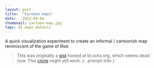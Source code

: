 ```yaml
---
layout: post
title:  "Cartoon maps"
date:   2022-04-04
thumbnail: cartoon-map.jpg
tags: d3 maps dataviz
---
```


A quick visualization experiment to create an informal / cartoonish map
reminiscent of the game of *Risk*.

<!--more-->

> This was originally a [gist][gist] hosted at bl.ocks.org, which seems dead now. This [clone][clone] might still work.
{: .prompt-info }

[gist]: https://gist.github.com/patricksurry/e9b91eed27bb2eacd379777a050df9d2
[clone]: {{site.blocks_url}}/patricksurry/e9b91eed27bb2eacd379777a050df9d2

<!-- markdownlint-disable MD018 MD033 -->

<div id='demo'></div>

<link rel="preconnect" href="https://fonts.googleapis.com">
<link rel="preconnect" href="https://fonts.gstatic.com" crossorigin>
<link href="https://fonts.googleapis.com/css2?family=Architects+Daughter&display=swap" rel="stylesheet">

<style>
#demo {
  font-family: 'Architects Daughter', cursive;
  font-size: 16pt;
  margin: 0;
  background-color: lavender;
}
svg {
  border:  1px solid #666;
}
.country {
  stroke-width: 8;
  stroke-linejoin: round;
  fill-opacity: 0.33;
}
.city path{
  fill:  #33;
}
.country text {
  font-size: 120%;
}
text {
  fill: #666;
  fill-opacity: 1;
  stroke: none;
  text-anchor: middle;
}
</style>

<script src="https://d3js.org/d3.v7.min.js"></script>
<script>
var width = 768,
    height = 450;

var svg = d3.select("#demo").append("svg")
    .attr("width", width)
    .attr("height", height);

svg.append("filter")
    .attr("id", "blur")
    .append("feGaussianBlur")
    .attr("in", "SourceGraphic")
    .attr("stdDeviation", 4);

var defs = svg.append("defs");

Promise.all([
  d3.json("https://d2ad6b4ur7yvpq.cloudfront.net/naturalearth-3.3.0/ne_50m_admin_0_countries.geojson"),
  d3.json("https://d2ad6b4ur7yvpq.cloudfront.net/naturalearth-3.3.0/ne_50m_populated_places_simple.geojson"),
]).then(
function([countrygeo, citygeo]) {
    let
      cities = citygeo.features.filter(d =>
          d.megacity || d.properties.scalerank <= 2
        ),
      a3s = cities.map(d => d.properties.adm0_a3),
      countries = countrygeo.features //.filter(d => a3s.includes(d.properties.adm0_a3));

    var projection = d3.geoEqualEarth()
        .fitSize([width, height], {type: 'FeatureCollection', features: countries})
        .center([20, 45])
        .scale(width)

    var path = d3.geoPath()
        .projection(projection);

    defs.selectAll("path")
        .data(countries)
      .enter().append("path")
        .attr("id", d => d.properties.adm0_a3)
        .attr("d", path)

    defs.selectAll("clipPath")
        .data(countries)
      .enter().append("clipPath")
        .attr("id", d => "inside-" + d.properties.adm0_a3)
        .append("use")
        .attr("xlink:href", d => "#" + d.properties.adm0_a3)

    let shapes = svg.append('g')
        .attr("class", "countries")
        .selectAll('.country')
        .data(countries)
      .enter().append('g')
        .attr("class", "country");

    shapes
        .append("use")
        .attr("xlink:href", d => "#" + d.properties.adm0_a3)
        .attr("clip-path", d => `url(#inside-${d.properties.adm0_a3})`)
        .attr("filter", "url(#blur)")
        .style("stroke", d => d3.schemeTableau10[d.properties.mapcolor7])
        .style("fill", d => d3.schemeTableau10[d.properties.mapcolor7]);

    let dots = svg.append('g')
        .attr("class", "cities")
        .selectAll(".city")
        .data(cities)
      .enter().append("g")
        .attr("class", "city")
        .attr('transform', d => {
          let [x, y] = projection(d.geometry.coordinates);
          return `translate(${x}, ${y})`;
        })
        .datum(d => d.properties);
    dots.append('path')
      .attr("d", d => d3.symbol(d.adm0cap ? d3.symbolStar: d3.symbolCircle, 2*(3 - Math.sqrt(d.scalerank)))());
    dots.append('text')
      .attr('dy', -2)
      .attr('font-size', d => (100-(1-d.adm0cap)*d.scalerank*10) + '%')
      .text(d => d.name);
});
</script>
